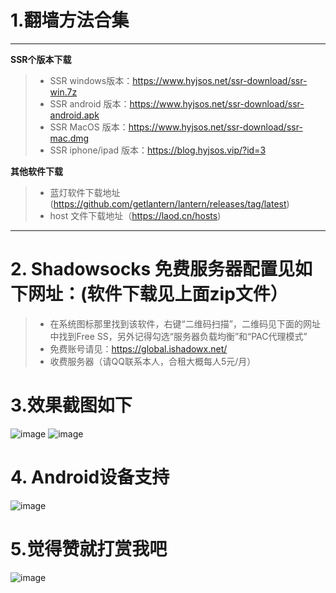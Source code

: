 # 1.翻墙方法合集

---

**SSR个版本下载**

>+ SSR windows版本：https://www.hyjsos.net/ssr-download/ssr-win.7z
>+ SSR android 版本：https://www.hyjsos.net/ssr-download/ssr-android.apk
>+ SSR MacOS 版本：https://www.hyjsos.net/ssr-download/ssr-mac.dmg
>+ SSR iphone/ipad 版本：https://blog.hyjsos.vip/?id=3

**其他软件下载**
>+  蓝灯软件下载地址 (https://github.com/getlantern/lantern/releases/tag/latest)
>+  host 文件下载地址（https://laod.cn/hosts)

---

# 2. Shadowsocks 免费服务器配置见如下网址：(软件下载见上面zip文件）
>+ 在系统图标那里找到该软件，右键“二维码扫描”，二维码见下面的网址中找到Free SS，另外记得勾选“服务器负载均衡”和“PAC代理模式”
>+ 免费账号请见：https://global.ishadowx.net/
>+ 收费服务器（请QQ联系本人，合租大概每人5元/月）

# 3.效果截图如下
![image](https://github.com/ZSCDumin/VPN/blob/master/2.png)
![image](https://github.com/ZSCDumin/VPN/blob/master/3.png)

# 4. Android设备支持
![image](https://github.com/ZSCDumin/VPN/blob/master/4.png)

# 5.觉得赞就打赏我吧
![image](https://github.com/ZSCDumin/ZhiXinApp/raw/master/screenshoot/17.png)
